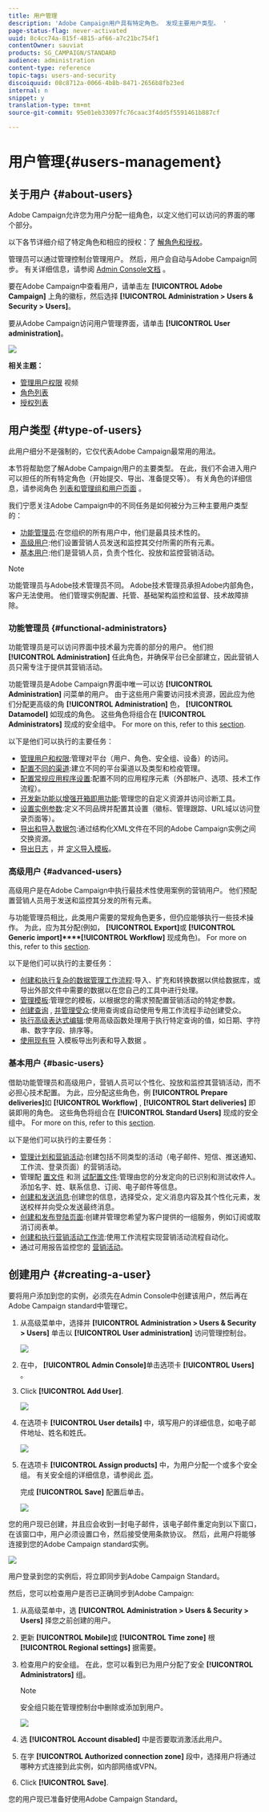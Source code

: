 ```yaml
---
title: 用户管理
description: 'Adobe Campaign用户具有特定角色。 发现主要用户类型。 '
page-status-flag: never-activated
uuid: 8c4cc74a-815f-4815-af66-a7c21bc754f1
contentOwner: sauviat
products: SG_CAMPAIGN/STANDARD
audience: administration
content-type: reference
topic-tags: users-and-security
discoiquuid: 08c8712a-0066-4b8b-8471-2656b8fb23ed
internal: n
snippet: y
translation-type: tm+mt
source-git-commit: 95e01eb33097fc76caac3f4dd5f5591461b887cf

---
```



# 用户管理{#users-management}

## 关于用户 {#about-users}

Adobe Campaign允许您为用户分配一组角色，以定义他们可以访问的界面的哪个部分。

以下各节详细介绍了特定角色和相应的授权：了 [解角色](../../administration/using/list-of-roles.md)[和授权](https://docs.campaign.adobe.com/doc/standard/en/Technotes/AdobeCampaign-ACSRights.pdf)。

管理员可以通过管理控制台管理用户。 然后，用户会自动与Adobe Campaign同步。 有关详细信息，请参阅 [Admin Console文档](https://helpx.adobe.com/enterprise/using/users.html) 。

要在Adobe Campaign中查看用户，请单击左 **[!UICONTROL Adobe Campaign]** 上角的徽标，然后选择 **[!UICONTROL Administration > Users & Security > Users]**。

要从Adobe Campaign访问用户管理界面，请单击 **[!UICONTROL User administration]**。

![](assets/user_management_5.png)

**相关主题：**

* [管理用户权限](https://helpx.adobe.com/campaign/kt/acs/using/acs-user-access-rights-feature-video-use.html) 视频
* [角色列表](../../administration/using/list-of-roles.md)
* [授权列表](https://docs.campaign.adobe.com/doc/standard/en/Technotes/AdobeCampaign-ACSRights.pdf)

## 用户类型 {#type-of-users}

此用户细分不是强制的，它仅代表Adobe Campaign最常用的用法。

本节将帮助您了解Adobe Campaign用户的主要类型。 在此，我们不会进入用户可以担任的所有特定角色（开始提交、导出、准备提交等）。 有关角色的详细信息，请参阅角色 [列表和管理](../../administration/using/list-of-roles.md)[组和用户页面](../../administration/using/managing-groups-and-users.md) 。

我们宁愿关注Adobe Campaign中的不同任务是如何被分为三种主要用户类型的：

* [功能管理员](#functional-administrators):在您组织的所有用户中，他们是最具技术性的。
* [高级用户](#advanced-users):他们设置营销人员发送和监控其交付所需的所有元素。
* [基本用户](#basic-users):他们是营销人员，负责个性化、投放和监控营销活动。

>[!NOTE]
>
>功能管理员与Adobe技术管理员不同。 Adobe技术管理员承担Adobe内部角色，客户无法使用。 他们管理实例配置、托管、基础架构监控和监督、技术故障排除。

### 功能管理员 {#functional-administrators}

功能管理员是可以访问界面中技术最为完善的部分的用户。 他们担 **[!UICONTROL Administration]** 任此角色，并确保平台已全部建立，因此营销人员只需专注于提供其营销活动。

功能管理员是Adobe Campaign界面中唯一可以访 **[!UICONTROL Administration]** 问菜单的用户。 由于这些用户需要访问技术资源，因此应为他们分配更高级的角 **[!UICONTROL Administration]** 色， **[!UICONTROL Datamodel]** 如现成的角色。 这些角色将组合在 **[!UICONTROL Administrators]** 现成的安全组中。 For more on this, refer to this [section](../../administration/using/list-of-roles.md).

以下是他们可以执行的主要任务：

* [管理用户和权限](../../administration/using/about-access-management.md):管理对平台（用户、角色、安全组、设备）的访问。
* [配置不同的渠道](../../administration/using/about-channel-configuration.md):建立不同的平台渠道以及类型和检疫管理。
* [配置常规应用程序设置](../../administration/using/external-accounts.md):配置不同的应用程序元素（外部帐户、选项、技术工作流程）。
* [开发新功能以增强开箱即用功能](../../developing/using/data-model-concepts.md):管理您的自定义资源并访问诊断工具。
* [设置实例参数](../../administration/using/branding.md):定义不同品牌并配置其设置（徽标、管理跟踪、URL域以访问登录页面等）。
* [导出和导入数据包](../../automating/using/managing-packages.md):通过结构化XML文件在不同的Adobe Campaign实例之间交换资源。
* [导出日志](../../automating/using/exporting-logs.md) ，并 [定义导入模板](../../automating/using/defining-import-templates.md)。

### 高级用户 {#advanced-users}

高级用户是在Adobe Campaign中执行最技术性使用案例的营销用户。 他们预配置营销人员用于发送和监控其分发的所有元素。

与功能管理员相比，此类用户需要的常规角色更多，但仍应能够执行一些技术操作。 为此，应为其分配(例如， **[!UICONTROL Export]**&#x200B;或 **[!UICONTROL Generic import]****[!UICONTROL Workflow]** 现成角色)。 For more on this, refer to this [section](../../administration/using/list-of-roles.md).

以下是他们可以执行的主要任务：

* [创建和执行复杂的数据管理工作流程](../../automating/using/about-data-management-activities.md):导入、扩充和转换数据以供给数据库，或导出外部文件中需要的数据以在您自己的工具中进行处理。
* [管理模板](../../start/using/about-templates.md):管理您的模板，以根据您的需求预配置营销活动的特定参数。
* [创建查询](../../automating/using/editing-queries.md#about-query-editor) , [并管理受众](../../audiences/using/about-audiences.md):使用查询或自动使用专用工作流程手动创建受众。
* [执行高级表达式编辑](../../automating/using/editing-queries.md#about-query-editor):使用高级函数处理用于执行特定查询的值，如日期、字符串、数字字段、排序等。
* [使用现有导](../../automating/using/exporting-lists.md) 入模板导出列表和导入数据 [](../../automating/using/importing-data-with-import-templates.md)。

### 基本用户 {#basic-users}

借助功能管理员和高级用户，营销人员可以个性化、投放和监控其营销活动，而不必担心技术配置。 为此，应分配这些角色，例 **[!UICONTROL Prepare deliveries]**&#x200B;如 **[!UICONTROL Workflow]** , **[!UICONTROL Start deliveries]** 即装即用的角色。 这些角色将组合在 **[!UICONTROL Standard Users]** 现成的安全组中。 For more on this, refer to this [section](../../administration/using/list-of-roles.md).

以下是他们可以执行的主要任务：

* [管理计划和营销活动](../../start/using/programs-and-campaigns.md):创建包括不同类型的活动（电子邮件、短信、推送通知、工作流、登录页面）的营销活动。
* 管理配 [置文件](../../audiences/using/about-profiles.md) 和测 [试配置文件](../../sending/using/managing-test-profiles-and-sending-proofs.md):管理由您的分发定向的已识别和测试收件人。 添加名字、姓、联系信息、订阅、电子邮件等信息。
* [创建和发送消息](../../sending/using/confirming-the-send.md):创建您的信息，选择受众，定义消息内容及其个性化元素，发送校样并向受众发送最终消息。
* [创建和发布登陆页面](../../channels/using/getting-started-with-landing-pages.md):创建并管理您希望为客户提供的一组服务，例如订阅或取消订阅表单。
* [创建和执行营销活动工作流](../../automating/using/building-a-workflow.md):使用工作流程实现营销活动流程自动化。
* 通过可用报告监控您的 [营销活动](../../reporting/using/defining-the-report-period.md)。

## 创建用户 {#creating-a-user}

要将用户添加到您的实例，必须先在Admin Console中创建该用户，然后再在Adobe Campaign standard中管理它。

1. 从高级菜单中，选择并 **[!UICONTROL Administration > Users & Security > Users]** 单击以 **[!UICONTROL User administration]** 访问管理控制台。

   ![](assets/user_management_5.png)

1. 在中， **[!UICONTROL Admin Console]**&#x200B;单击选项卡 **[!UICONTROL Users]** 。

1. Click **[!UICONTROL Add User]**.

   ![](assets/create_user_2.png)

1. 在选项卡 **[!UICONTROL User details]** 中，填写用户的详细信息，如电子邮件地址、姓名和姓氏。

   ![](assets/create_user_3.png)

1. 在选项卡 **[!UICONTROL Assign products]** 中，为用户分配一个或多个安全组。 有关安全组的详细信息，请参阅此 [页](../../administration/using/managing-groups-and-users.md)。

   完成 **[!UICONTROL Save]** 配置后单击。

   ![](assets/create_user_4.png)

您的用户现已创建，并且应会收到一封电子邮件，该电子邮件重定向到以下窗口，在该窗口中，用户必须设置口令，然后接受使用条款协议。 然后，此用户将能够连接到您的Adobe Campaign standard实例。

![](assets/create_user_5.png)

用户登录到您的实例后，将立即同步到Adobe Campaign Standard。

然后，您可以检查用户是否已正确同步到Adobe Campaign:

1. 从高级菜单中，选 **[!UICONTROL Administration > Users & Security > Users]** 择您之前创建的用户。

1. 更新 **[!UICONTROL Mobile]**&#x200B;或 **[!UICONTROL Time zone]** 根 **[!UICONTROL Regional settings]** 据需要。

1. 检查用户的安全组。 在此，您可以看到已为用户分配了安全 **[!UICONTROL Administrators]** 组。

   >[!Note]
   >
   >安全组只能在管理控制台中删除或添加到用户。

   ![](assets/create_user_6.png)

1. 选 **[!UICONTROL Account disabled]** 中是否要取消激活此用户。

1. 在字 **[!UICONTROL Authorized connection zone]** 段中，选择用户将通过哪种方式连接到此实例，如内部网络或VPN。

1. Click **[!UICONTROL Save]**.

您的用户现已准备好使用Adobe Campaign Standard。
